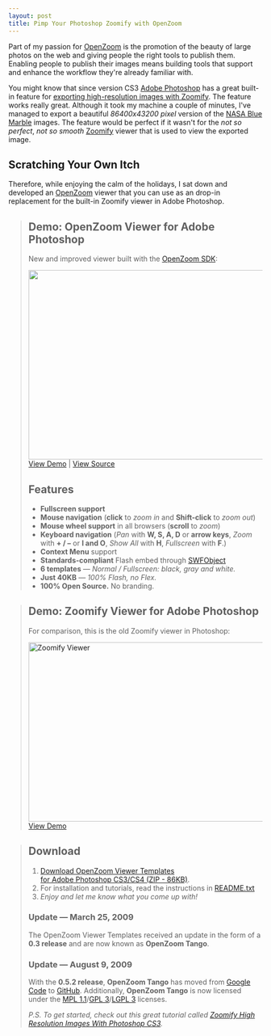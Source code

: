 ```yaml
---
layout: post
title: Pimp Your Photoshop Zoomify with OpenZoom
---
```

Part of my passion for <a href="http://openzoom.org/">OpenZoom</a> is the promotion of the beauty of large photos on the web and giving people the right tools to publish them. Enabling people to publish their images means building tools that support and enhance the workflow they&#x27;re already familiar with.

You might know that since version CS3 <a href="http://www.adobe.com/products/photoshop/photoshop/">Adobe Photoshop</a> has a great built-in feature for <a href="http://www.zoomify.com/photoshop.htm">exporting high-resolution images with Zoomify</a>. The feature works really great. Although it took my machine a couple of minutes, I&#x27;ve managed to export a beautiful <em>86400x43200 pixel</em> version of the <a href="http://visibleearth.nasa.gov/view_set.php?categoryID=2355">NASA Blue Marble</a> images. The feature would be perfect if it wasn&#x27;t for the <em>not so perfect</em>, <em>not so smooth</em> <a href="http://www.zoomify.com/">Zoomify</a> viewer that is used to view the exported image.

<h2>Scratching Your Own Itch</h2>
Therefore, while enjoying the calm of the holidays, I sat down and developed an <a href="http://openzoom.org/">OpenZoom</a> viewer that you can use as an drop-in replacement for the built-in Zoomify viewer in Adobe Photoshop.

<blockquote class="info">
<h2>Demo: OpenZoom Viewer for Adobe Photoshop</h2>
New and improved viewer built with the <a href="http://openzoom.org/">OpenZoom SDK</a>:

<a href="http://gasi.ch/examples/2008/12/23/photoshop-openzoom-viewer/openzoom/" title="OpenZoom Viewer for Adobe Photoshop"><img src="http://farm3.static.flickr.com/2134/2041196959_db9cc76bbc.jpg" width="500" height="375" alt="" /></a>
<a href="http://gasi.ch/examples/2008/12/23/photoshop-openzoom-viewer/openzoom/">View Demo</a> | <a href="http://github.com/openzoom/nano/raw/1b0dbf94c5083c07afdd0dc134ac2acfd267b277/src/OpenZoomViewer.as">View Source</a>
<h2>Features</h2>
<ul>
  <li><strong>Fullscreen support</strong></li>
  <li><strong>Mouse navigation</strong> (<strong>click</strong> to <em>zoom in</em> and <strong>Shift-click</strong> to <em>zoom out</em>)</li>
  <li><strong>Mouse wheel support</strong> in all browsers (<strong>scroll</strong> to <em>zoom</em>)</li>
  <li><strong>Keyboard navigation</strong> (<em>Pan</em> with <strong>W, S, A, D</strong> or <strong>arrow keys</strong>, <em>Zoom</em> with <strong>+ / &ndash;</strong> or <strong>I and O</strong>, <em>Show All</em> with <strong>H</strong>, <em>Fullscreen</em> with <strong>F</strong>.)</li>
  <li><strong>Context Menu</strong> support</li>
  <li><strong>Standards-compliant</strong> Flash embed through <a href="http://swfobject.googlecode.com/">SWFObject</a></li>
  <li><strong>6 templates</strong> &mdash; <em>Normal / Fullscreen: black, gray and white.</em></li>
  <li><strong>Just 40KB</strong> &mdash; <em>100% Flash, no Flex.</em></li>
  <li><strong>100% Open Source.</strong> No branding.</li>
</ul>
</blockquote>

<blockquote class="info">
<h2>Demo: Zoomify Viewer for Adobe Photoshop</h2>
For comparison, this is the old Zoomify viewer in Photoshop:

<a href="http://gasi.ch/examples/2008/12/23/photoshop-openzoom-viewer/zoomify/" title="Zoomify Viewer for Adobe Photoshop"><img src="http://farm4.static.flickr.com/3119/3131151323_30940a5f34.jpg" width="500" height="355" alt="Zoomify Viewer" /></a>
<a href="http://gasi.ch/examples/2008/12/23/photoshop-openzoom-viewer/zoomify/">View Demo</a>
</blockquote>

<blockquote class="info">
<h2>Download</h2>
<ol>
<li><a href="http://openzoom.org/tango/download/latest/zip/">Download OpenZoom Viewer Templates <br/>for Adobe Photoshop CS3/CS4 (ZIP - 86KB)</a>.</li>
<li>For installation and tutorials, read the instructions in <a href="http://github.com/openzoom/tango/raw/master/README.txt">README.txt</a></li>
<li><em>Enjoy and let me know what you come up with!</em></li>
</ol>

<h3>Update &mdash; March 25, 2009</h3>
The OpenZoom Viewer Templates received an update in the form of a <strong>0.3 release</strong> and are now known as <strong>OpenZoom Tango</strong>.

<h3>Update &mdash; August 9, 2009</h3>
With the <strong>0.5.2 release</strong>, <strong>OpenZoom Tango</strong> has moved from <a href="http://open-zoom.googlecode.com/">Google Code</a> to <a href="http://github.com/openzoom/tango/">GitHub</a>. Additionally, <strong>OpenZoom Tango</strong> is now licensed under the <a href="http://www.mozilla.org/MPL/MPL-1.1.txt">MPL 1.1</a>/<a href="http://www.gnu.org/licenses/gpl-3.0.txt">GPL 3</a>/<a href="http://www.gnu.org/licenses/lgpl-3.0.txt">LGPL 3</a> licenses.

<em>P.S. To get started, check out this great tutorial called <a href="http://www.photoshopessentials.com/photo-editing/zoomify/">Zoomify High Resolution Images With Photoshop CS3</a>.</em>
</blockquote>